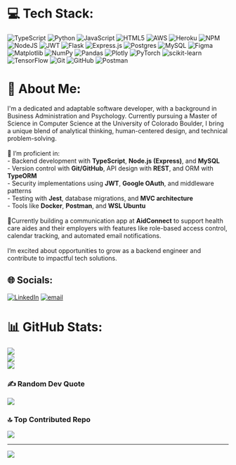 # 💻 Tech Stack:
![TypeScript](https://img.shields.io/badge/typescript-%23007ACC.svg?style=for-the-badge&logo=typescript&logoColor=white) ![Python](https://img.shields.io/badge/python-3670A0?style=for-the-badge&logo=python&logoColor=ffdd54) ![JavaScript](https://img.shields.io/badge/javascript-%23323330.svg?style=for-the-badge&logo=javascript&logoColor=%23F7DF1E) ![HTML5](https://img.shields.io/badge/html5-%23E34F26.svg?style=for-the-badge&logo=html5&logoColor=white) ![AWS](https://img.shields.io/badge/AWS-%23FF9900.svg?style=for-the-badge&logo=amazon-aws&logoColor=white) ![Heroku](https://img.shields.io/badge/heroku-%23430098.svg?style=for-the-badge&logo=heroku&logoColor=white) ![NPM](https://img.shields.io/badge/NPM-%23CB3837.svg?style=for-the-badge&logo=npm&logoColor=white) ![NodeJS](https://img.shields.io/badge/node.js-6DA55F?style=for-the-badge&logo=node.js&logoColor=white) ![JWT](https://img.shields.io/badge/JWT-black?style=for-the-badge&logo=JSON%20web%20tokens) ![Flask](https://img.shields.io/badge/flask-%23000.svg?style=for-the-badge&logo=flask&logoColor=white) ![Express.js](https://img.shields.io/badge/express.js-%23404d59.svg?style=for-the-badge&logo=express&logoColor=%2361DAFB) ![Postgres](https://img.shields.io/badge/postgres-%23316192.svg?style=for-the-badge&logo=postgresql&logoColor=white) ![MySQL](https://img.shields.io/badge/mysql-4479A1.svg?style=for-the-badge&logo=mysql&logoColor=white) ![Figma](https://img.shields.io/badge/figma-%23F24E1E.svg?style=for-the-badge&logo=figma&logoColor=white) ![Matplotlib](https://img.shields.io/badge/Matplotlib-%23ffffff.svg?style=for-the-badge&logo=Matplotlib&logoColor=black) ![NumPy](https://img.shields.io/badge/numpy-%23013243.svg?style=for-the-badge&logo=numpy&logoColor=white) ![Pandas](https://img.shields.io/badge/pandas-%23150458.svg?style=for-the-badge&logo=pandas&logoColor=white) ![Plotly](https://img.shields.io/badge/Plotly-%233F4F75.svg?style=for-the-badge&logo=plotly&logoColor=white) ![PyTorch](https://img.shields.io/badge/PyTorch-%23EE4C2C.svg?style=for-the-badge&logo=PyTorch&logoColor=white) ![scikit-learn](https://img.shields.io/badge/scikit--learn-%23F7931E.svg?style=for-the-badge&logo=scikit-learn&logoColor=white) ![TensorFlow](https://img.shields.io/badge/TensorFlow-%23FF6F00.svg?style=for-the-badge&logo=TensorFlow&logoColor=white) ![Git](https://img.shields.io/badge/git-%23F05033.svg?style=for-the-badge&logo=git&logoColor=white) ![GitHub](https://img.shields.io/badge/github-%23121011.svg?style=for-the-badge&logo=github&logoColor=white) ![Postman](https://img.shields.io/badge/Postman-FF6C37?style=for-the-badge&logo=postman&logoColor=white)

# 💫 About Me:
I'm a dedicated and adaptable software developer, with a background in Business Administration and Psychology. Currently pursuing a Master of Science in Computer Science at the University of Colorado Boulder, I bring a unique blend of analytical thinking, human-centered design, and technical problem-solving.<br><br>🔧 I’m proficient in:<br>- Backend development with **TypeScript**, **Node.js (Express)**, and **MySQL**<br>- Version control with **Git/GitHub**, API design with **REST**, and ORM with **TypeORM**<br>- Security implementations using **JWT**, **Google OAuth**, and middleware patterns<br>- Testing with **Jest**, database migrations, and **MVC architecture**<br>- Tools like **Docker**, **Postman**, and **WSL Ubuntu**<br><br>🚀Currently building a communication app at **AidConnect** to support health care aides and their employers with features like role-based access control, calendar tracking, and automated email notifications.<br><br>I’m excited about opportunities to grow as a backend engineer and contribute to impactful tech solutions.

## 🌐 Socials:
[![LinkedIn](https://img.shields.io/badge/LinkedIn-%230077B5.svg?logo=linkedin&logoColor=white)](https://linkedin.com/in/marco-s-1a7036267) [![email](https://img.shields.io/badge/Email-D14836?logo=gmail&logoColor=white)](mailto:marco.inctva2@gmail.com) 

# 📊 GitHub Stats:
![](https://github-readme-stats.vercel.app/api?username=MarcoSantos2&theme=dark&hide_border=false&include_all_commits=false&count_private=true)<br/>
![](https://nirzak-streak-stats.vercel.app/?user=MarcoSantos2&theme=dark&hide_border=false)<br/>
![](https://github-readme-stats.vercel.app/api/top-langs/?username=MarcoSantos2&theme=dark&layout=compact&langs_count=10&exclude_repo=Word-and-Letter-Counter2,First-Project---Test,Project-2---Keep-Moving,Udemy---Part-2-of-this-Python-3-Deep-Dive-series,Deploy-an-NLP-Text-Generator--Bart-Simpson-Chalkboard-Gag,wallpaper-rotation)

### ✍️ Random Dev Quote
![](https://quotes-github-readme.vercel.app/api?type=horizontal&theme=radical)

### 🔝 Top Contributed Repo
![](https://github-contributor-stats.vercel.app/api?username=MarcoSantos2&limit=5&theme=dark&combine_all_yearly_contributions=true)

---
[![](https://visitcount.itsvg.in/api?id=MarcoSantos2&icon=0&color=0)](https://visitcount.itsvg.in)

<!-- Proudly created with GPRM ( https://gprm.itsvg.in ) -->

